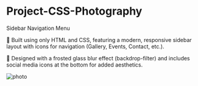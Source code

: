 
# Project-CSS-Photography
 Sidebar Navigation Menu
 
🔧 Built using only HTML and CSS, featuring a modern, responsive sidebar layout with icons for navigation (Gallery, Events, Contact, etc.).

🎨 Designed with a frosted glass blur effect (backdrop-filter) and includes social media icons at the bottom for added aesthetics.

![photo](https://github.com/user-attachments/assets/ca20fed3-aa14-48f0-9059-87ee1a09721c)

